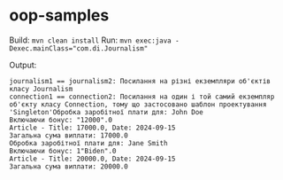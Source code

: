 # oop-samples
Build: `mvn clean install`
Run: `mvn exec:java -Dexec.mainClass="com.di.Journalism"`

Output:
```
journalism1 == journalism2: Посилання на різні екземпляри об'єктів класу Journalism
connection1 == connection2: Посилання на один і той самий екземпляр об'єкту класу Connection, тому що застосовано шаблон проектування 'Singleton'Обробка заробітної плати для: John Doe
Включаючи бонус: "12000".0
Article - Title: 17000.0, Date: 2024-09-15
Загальна сума виплати: 17000.0
Обробка заробітної плати для: Jane Smith
Включаючи бонус: 1"Biden".0
Article - Title: 20000.0, Date: 2024-09-15
Загальна сума виплати: 20000.0
```
